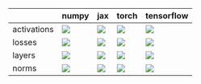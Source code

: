 |             | numpy                                                                                                                                            | jax                                                                                                                                              | torch                                                                                                                                            | tensorflow                                                                                                                                       |
|:------------|:-------------------------------------------------------------------------------------------------------------------------------------------------|:-------------------------------------------------------------------------------------------------------------------------------------------------|:-------------------------------------------------------------------------------------------------------------------------------------------------|:-------------------------------------------------------------------------------------------------------------------------------------------------|
| activations | <a href="Functional API/NN/activations.md" rel="noopener noreferrer" target="_blank"><img src=https://img.shields.io/badge/-success-success></a> | <a href="Functional API/NN/activations.md" rel="noopener noreferrer" target="_blank"><img src=https://img.shields.io/badge/-success-success></a> | <a href="Functional API/NN/activations.md" rel="noopener noreferrer" target="_blank"><img src=https://img.shields.io/badge/-success-success></a> | <a href="Functional API/NN/activations.md" rel="noopener noreferrer" target="_blank"><img src=https://img.shields.io/badge/-success-success></a> |
| losses      | <a href="Functional API/NN/losses.md" rel="noopener noreferrer" target="_blank"><img src=https://img.shields.io/badge/-failure-red></a>          | <a href="Functional API/NN/losses.md" rel="noopener noreferrer" target="_blank"><img src=https://img.shields.io/badge/-failure-red></a>          | <a href="Functional API/NN/losses.md" rel="noopener noreferrer" target="_blank"><img src=https://img.shields.io/badge/-failure-red></a>          | <a href="Functional API/NN/losses.md" rel="noopener noreferrer" target="_blank"><img src=https://img.shields.io/badge/-failure-red></a>          |
| layers      | <a href="Functional API/NN/layers.md" rel="noopener noreferrer" target="_blank"><img src=https://img.shields.io/badge/-failure-red></a>          | <a href="Functional API/NN/layers.md" rel="noopener noreferrer" target="_blank"><img src=https://img.shields.io/badge/-success-success></a>      | <a href="Functional API/NN/layers.md" rel="noopener noreferrer" target="_blank"><img src=https://img.shields.io/badge/-success-success></a>      | <a href="Functional API/NN/layers.md" rel="noopener noreferrer" target="_blank"><img src=https://img.shields.io/badge/-failure-red></a>          |
| norms       | <a href="Functional API/NN/norms.md" rel="noopener noreferrer" target="_blank"><img src=https://img.shields.io/badge/-failure-red></a>           | <a href="Functional API/NN/norms.md" rel="noopener noreferrer" target="_blank"><img src=https://img.shields.io/badge/-failure-red></a>           | <a href="Functional API/NN/norms.md" rel="noopener noreferrer" target="_blank"><img src=https://img.shields.io/badge/-failure-red></a>           | <a href="Functional API/NN/norms.md" rel="noopener noreferrer" target="_blank"><img src=https://img.shields.io/badge/-failure-red></a>           |